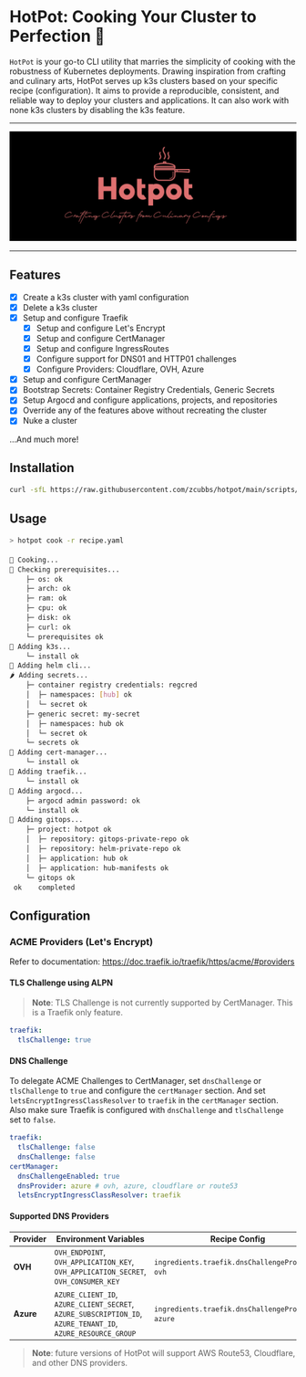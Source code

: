 # HotPot: Cooking Your Cluster to Perfection 🍲

`HotPot` is your go-to CLI utility that marries the simplicity of cooking with the robustness of Kubernetes deployments. Drawing inspiration from crafting and culinary arts, HotPot serves up k3s clusters based on your specific recipe (configuration). It aims to provide a reproducible, consistent, and reliable way to deploy your clusters and applications. It can also work with none k3s clusters by disabling the k3s feature. 

---
<p align="center">
</p>
<p align="center">
  <img width="850" src="docs/assets/splash.png">
</p>

---

## Features

- [x] Create a k3s cluster with yaml configuration
- [x] Delete a k3s cluster
- [x] Setup and configure Traefik
  - [x] Setup and configure Let's Encrypt
  - [x] Setup and configure CertManager
  - [x] Setup and configure IngressRoutes
  - [x] Configure support for DNS01 and HTTP01 challenges
  - [x] Configure Providers: Cloudflare, OVH, Azure
- [x] Setup and configure CertManager
- [x] Bootstrap Secrets: Container Registry Credentials, Generic Secrets
- [x] Setup Argocd and configure applications, projects, and repositories
- [x] Override any of the features above without recreating the cluster
- [x] Nuke a cluster

...And much more!


## Installation
```bash
curl -sfL https://raw.githubusercontent.com/zcubbs/hotpot/main/scripts/install/install.sh | bash
```

## Usage

```bash
> hotpot cook -r recipe.yaml

🍲 Cooking...
🍳 Checking prerequisites... 
    ├─ os: ok
    ├─ arch: ok
    ├─ ram: ok
    ├─ cpu: ok
    ├─ disk: ok
    ├─ curl: ok
    └─ prerequisites ok
🍕 Adding k3s... 
    └─ install ok
🍉 Adding helm cli... 
🌶️ Adding secrets... 
    ├─ container registry credentials: regcred 
    │  ├─ namespaces: [hub] ok
    │  └─ secret ok
    ├─ generic secret: my-secret 
    │  ├─ namespaces: hub ok
    │  └─ secret ok
    └─ secrets ok
🍙 Adding cert-manager... 
    └─ install ok
🍔 Adding traefik... 
    └─ install ok
🥪 Adding argocd... 
    ├─ argocd admin password: ok
    └─ install ok
🌭 Adding gitops... 
    ├─ project: hotpot ok
    │  ├─ repository: gitops-private-repo ok
    │  ├─ repository: helm-private-repo ok
    │  ├─ application: hub ok
    │  ├─ application: hub-manifests ok
    └─ gitops ok
 ok    completed
```

## Configuration

### ACME Providers (Let's Encrypt)

Refer to documentation: https://doc.traefik.io/traefik/https/acme/#providers

#### TLS Challenge using ALPN

> **Note**: TLS Challenge is not currently supported by CertManager. This is a Traefik only feature.

```yaml
traefik:
  tlsChallenge: true
```

#### DNS Challenge

To delegate ACME Challenges to CertManager, set `dnsChallenge` or `tlsChallenge` to `true` and configure the `certManager` section. And set `letsEncryptIngressClassResolver` to `traefik` in the `certManager` section. Also make sure Traefik is configured with `dnsChallenge` and `tlsChallenge` set to `false`.

```yaml
traefik:
  tlsChallenge: false
  dnsChallenge: false
certManager:
  dnsChallengeEnabled: true
  dnsProvider: azure # ovh, azure, cloudflare or route53
  letsEncryptIngressClassResolver: traefik
```

#### Supported DNS Providers

| Provider  | Environment Variables                                                                                        | Recipe Config                                     |
|-----------|--------------------------------------------------------------------------------------------------------------|---------------------------------------------------|
| **OVH**   | `OVH_ENDPOINT`, `OVH_APPLICATION_KEY`, `OVH_APPLICATION_SECRET`, `OVH_CONSUMER_KEY`                          | `ingredients.traefik.dnsChallengeProvider: ovh`   |
| **Azure** | `AZURE_CLIENT_ID`, `AZURE_CLIENT_SECRET`, `AZURE_SUBSCRIPTION_ID`, `AZURE_TENANT_ID`, `AZURE_RESOURCE_GROUP` | `ingredients.traefik.dnsChallengeProvider: azure` |

> **Note**: future versions of HotPot will support AWS Route53, Cloudflare, and other DNS providers.
